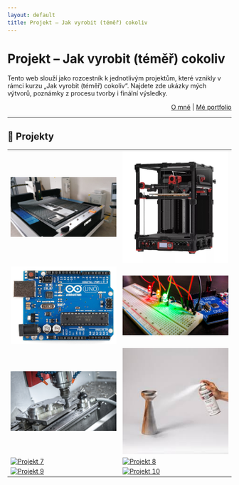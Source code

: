 ```yaml
---
layout: default
title: Projekt – Jak vyrobit (téměř) cokoliv
---
```


# Projekt – Jak vyrobit (téměř) cokoliv

Tento web slouží jako rozcestník k jednotlivým projektům, které vznikly v rámci kurzu „Jak vyrobit (téměř) cokoliv“. Najdete zde ukázky mých výtvorů, poznámky z procesu tvorby i finální výsledky.

<div style="text-align: right;">
  <a href="o-mne.html">O mně</a> | <a href="portfolio.html">Mé portfolio</a>
</div>

---

## 📂 Projekty

<table>
  <tr>
    <td><a href="_posts/2025-07-04-Project1.md"><img src="images/rezacka.jpeg" alt="Projekt 1" width="100%"></a></td>
    <td><a href="projekt2.html"><img src="images/3D_tiskarna.jpg" alt="Projekt 2" width="100%"></a></td>
  </tr>
  <tr>
    <td><a href="projekt3.html"><img src="images/Arduino.png" alt="Projekt 3" width="100%"></a></td>
    <td><a href="projekt4.html"><img src="images/breadboard.jpg" alt="Projekt 4" width="100%"></a></td>
  </tr>
  <tr>
    <td><a href="projekt5.html"><img src="images/CNC_mill.jpg" alt="Projekt 5" width="100%"></a></td>
    <td><a href="projekt6.html"><img src="images/Spray_painting.jpg" alt="Projekt 6" width="100%"></a></td>
  </tr>
  <tr>
    <td><a href="projekt7.html"><img src="images/projekt7.jpg" alt="Projekt 7" width="100%"></a></td>
    <td><a href="projekt8.html"><img src="images/projekt8.jpg" alt="Projekt 8" width="100%"></a></td>
  </tr>
  <tr>
    <td><a href="projekt9.html"><img src="images/projekt9.jpg" alt="Projekt 9" width="100%"></a></td>
    <td><a href="projekt10.html"><img src="images/projekt10.jpg" alt="Projekt 10" width="100%"></a></td>
  </tr>
</table>
